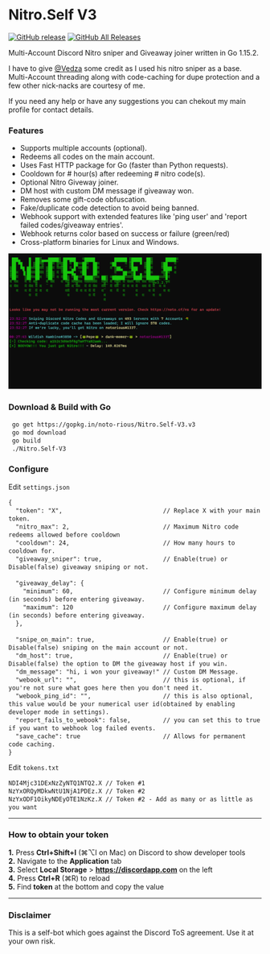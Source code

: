 # Nitro.Self V3

[![GitHub release](https://img.shields.io/github/v/release/noto-rious/Nitro.Self-V3?style=plastic)](https://github.com/noto-rious/Nitro.Self-V3/releases) [![GitHub All Releases](https://img.shields.io/github/downloads/noto-rious/Nitro.Self-V3/total?style=plastic)](https://github.com/noto-rious/Nitro.Self-V3/releases)

Multi-Account Discord Nitro sniper and Giveaway joiner written in Go 1.15.2.

I have to give <a href="https://github.com/Vedza">@Vedza</a> some credit as I used his nitro sniper as a base.  
Multi-Account threading along with code-caching for dupe protection and a few other nick-nacks are courtesy of me.

If you need any help or have any suggestions you can chekout my main profile for contact details.

### Features 
* Supports multiple accounts (optional).
* Redeems all codes on the main account.
* Uses Fast HTTP package for Go (faster than Python requests).
* Cooldown for # hour(s) after redeeming # nitro code(s).
* Optional Nitro Giveway joiner.
* DM host with custom DM message if giveaway won.
* Removes some gift-code obfuscation.
* Fake/duplicate code detection to avoid being banned.
* Webhook support with extended features like 'ping user' and 'report failed codes/giveaway entries'.
* Webhook returns color based on success or failure (green/red)
* Cross-platform binaries for Linux and Windows.


![Screenshot](screenshot.png)

### Download & Build with Go
```
 go get https://gopkg.in/noto-rious/Nitro.Self-V3.v3
 go mod download
 go build
 ./Nitro.Self-V3
 ```
### Configure
Edit `settings.json`
```
{
  "token": "X",                            // Replace X with your main token.
  "nitro_max": 2,                          // Maximum Nitro code redeems allowed before cooldown
  "cooldown": 24,                          // How many hours to cooldown for.
  "giveaway_sniper": true,                 // Enable(true) or Disable(false) giveaway sniping or not.

  "giveaway_delay": {
    "minimum": 60,                         // Configure minimum delay (in seconds) before entering giveaway.
    "maximum": 120                         // Configure maximum delay (in seconds) before entering giveaway.
  },

  "snipe_on_main": true,                   // Enable(true) or Disable(false) sniping on the main account or not.
  "dm_host": true,                         // Enable(true) or Disable(false) the option to DM the giveaway host if you win.
  "dm_message": "hi, i won your giveaway!" // Custom DM Message.
  "webook_url": "",                        // this is optional, if you're not sure what goes here then you don't need it.
  "webook_ping_id": "",                    // this is also optional, this value would be your numerical user id(obtained by enabling developer mode in settings).
  "report_fails_to_webook": false,         // you can set this to true if you want to webhook log failed events.
  "save_cache": true                       // Allows for permanent code caching.
}
```
Edit `tokens.txt`
```
NDI4Mjc31DExNzZyNTQ1NTQ2.X // Token #1
NzYxORQyMDkwNtU1NjA1PDEz.X // Token #2
NzYxODF1OikyNDEyOTE1NzKz.X // Token #2 - Add as many or as little as you want
```
***
### How to obtain your token
**1.** Press **Ctrl+Shift+I** (⌘⌥I on Mac) on Discord to show developer tools<br/>
**2.** Navigate to the **Application** tab<br/>
**3.** Select **Local Storage** > **https://discordapp.com** on the left<br/>
**4.** Press **Ctrl+R** (⌘R) to reload<br/>
**5.** Find **token** at the bottom and copy the value<br/>
***
### Disclaimer
This is a self-bot which goes against the Discord ToS agreement. Use it at your own risk.
